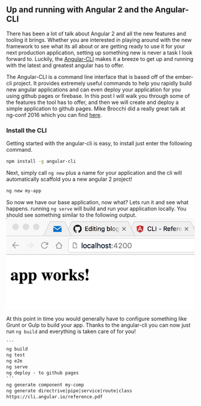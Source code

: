 ## Up and running with Angular 2 and the Angular-CLI

There has been a lot of talk about Angular 2 and all the new features and tooling it brings. Whether you are interested in playing around with the new framework to see what its all about or are getting ready to use it for your next production application, setting up something new is never a task I look forward to. Luckily, the [Angular-CLI](https://cli.angular.io/) makes it a breeze to get up and running with the latest and greatest angular has to offer.

The Angular-CLI is a command line interface that is based off of the ember-cli project. It provides extremely useful commands to help you rapidly build new angular applications and can even deploy your application for you using github pages or firebase. In this post I will walk you through some of the features the tool has to offer, and then we will create and deploy a simple application to github pages. Mike Brocchi did a really great talk at ng-conf 2016 which you can find [here](https://youtu.be/wHZe6gGI5RY).

### Install the CLI
Getting started with the angular-cli is easy, to install just enter the following command.

```bash
npm install -g angular-cli
```
Next, simply call `ng new` plus a name for your application and the cli will automatically scaffold you a new angular 2 project!
```bash
ng new my-app
```

So now we have our base application, now what? Lets run it and see what happens. running `ng serve` will build and run your application locally. You should see something similar to the following output.
![ng serve screenshot](images/blog-post-todo-01.tiff)

At this point in time you would generally have to configure something like Grunt or Gulp to build your app. Thanks to the angular-cli you can now just run `ng build` and everything is taken care of for you!


~~~~~~~~~ TODO ~~~~~~~~~~~
```
ng build
ng test
ng e2e
ng serve
ng deploy - to github pages
```
ng generate component my-comp
ng generate directrive|pipe|service|route|class
https://cli.angular.io/reference.pdf
